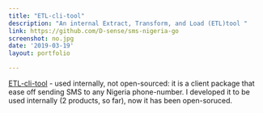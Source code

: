 ```yaml
---
title: "ETL-cli-tool"
description: "An internal Extract, Transform, and Load (ETL)tool "
link: https://github.com/D-sense/sms-nigeria-go
screenshot: no.jpg
date: '2019-03-19'
layout: portfolio

---
```


[ETL-cli-tool](#) - used internally, not open-sourced: it is a client package that ease off sending SMS to any Nigeria phone-number. I developed it to be used internally (2 products, so far), now it has been open-soruced.
